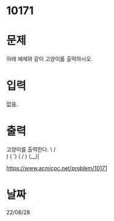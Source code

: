 # 10171

# 문제
아래 예제와 같이 고양이를 출력하시오.

# 입력
없음.

# 출력
고양이를 출력한다.
\    /\
 )  ( ')
(  /  )
 \(__)|

https://www.acmicpc.net/problem/10171

# 날짜
22/06/28
